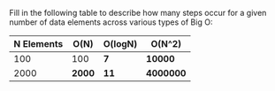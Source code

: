 Fill in the following table to describe how many steps occur for a given number of data elements across various types of Big O:

| N Elements      | O(N)     | O(logN) | O(N^2)      |
| --------------- | -------- | ------- | ----------- |
| 100             | 100      | **7**   | **10000**   |
| 2000            | **2000** | **11**  | **4000000** |